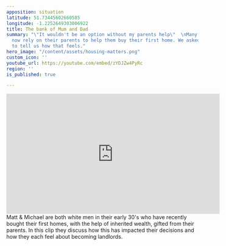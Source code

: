```yaml
---
apposition: situation
latitude: 51.73445602660585
longitude: -1.2252649303006922
title: The bank of Mum and Dad
summary: "\"It wouldn't be an option without my parents help\"  \nMany young people
  now rely on their parents to help them buy their first home. We asked Matt and Michael
  to tell us how that feels."
hero_image: "/content/assets/housing-matters.png"
custom_icon: ''
youtube_url: https://youtube.com/embed/zYDJZw4PyRc
region: ''
is_published: true

---
```

<iframe width="560" height="315" src="https://www.youtube.com/embed/zYDJZw4PyRc" title="YouTube video player" frameborder="0" allow="accelerometer; autoplay; clipboard-write; encrypted-media; gyroscope; picture-in-picture" allowfullscreen></iframe>
Matt & Michael are both white men in their early 30's who have recently bought their first homes, with the help of inherited wealth, gifted from their parents. In this clip they discuss how this has impacted their decisions and how they each feel about becoming landlords.